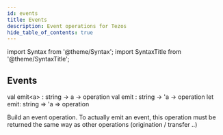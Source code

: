 ```yaml
---
id: events
title: Events
description: Event operations for Tezos
hide_table_of_contents: true
---
```


import Syntax from '@theme/Syntax';
import SyntaxTitle from '@theme/SyntaxTitle';

## Events

<SyntaxTitle syntax="pascaligo">
val emit&lt;a&gt; :  string -> a -> operation
</SyntaxTitle>
<SyntaxTitle syntax="cameligo">
val emit : string -> 'a -> operation
</SyntaxTitle>

<SyntaxTitle syntax="jsligo">
let emit: string => &apos;a => operation
</SyntaxTitle>

Build an event operation. To actually emit an event, this operation must be returned the same way as other operations (origination / transfer ..)
